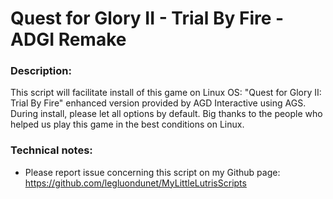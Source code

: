 # Quest for Glory II - Trial By Fire - ADGI Remake

### Description:
This script will facilitate install of this game on Linux OS:
"Quest for Glory II: Trial By Fire" enhanced version provided by AGD Interactive using AGS.
During install, please let all options by default.
Big thanks to the people who helped us play this game in the best conditions on Linux.

### Technical notes:
- Please report issue concerning this script on my Github page:
https://github.com/legluondunet/MyLittleLutrisScripts

